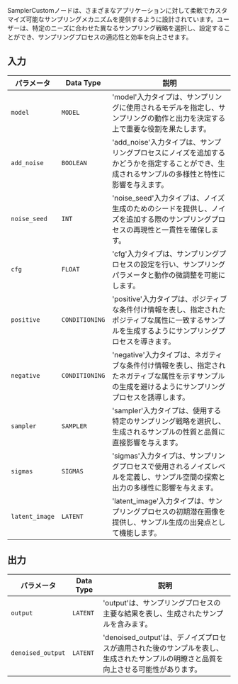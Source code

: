 
SamplerCustomノードは、さまざまなアプリケーションに対して柔軟でカスタマイズ可能なサンプリングメカニズムを提供するように設計されています。ユーザーは、特定のニーズに合わせた異なるサンプリング戦略を選択し、設定することができ、サンプリングプロセスの適応性と効率を向上させます。

## 入力

| パラメータ | Data Type | 説明 |
|-----------|--------------|-------------|
| `model`   | `MODEL`      | 'model'入力タイプは、サンプリングに使用されるモデルを指定し、サンプリングの動作と出力を決定する上で重要な役割を果たします。 |
| `add_noise` | `BOOLEAN`    | 'add_noise'入力タイプは、サンプリングプロセスにノイズを追加するかどうかを指定することができ、生成されるサンプルの多様性と特性に影響を与えます。 |
| `noise_seed` | `INT`        | 'noise_seed'入力タイプは、ノイズ生成のためのシードを提供し、ノイズを追加する際のサンプリングプロセスの再現性と一貫性を確保します。 |
| `cfg`     | `FLOAT`      | 'cfg'入力タイプは、サンプリングプロセスの設定を行い、サンプリングパラメータと動作の微調整を可能にします。 |
| `positive` | `CONDITIONING` | 'positive'入力タイプは、ポジティブな条件付け情報を表し、指定されたポジティブな属性に一致するサンプルを生成するようにサンプリングプロセスを導きます。 |
| `negative` | `CONDITIONING` | 'negative'入力タイプは、ネガティブな条件付け情報を表し、指定されたネガティブな属性を示すサンプルの生成を避けるようにサンプリングプロセスを誘導します。 |
| `sampler` | `SAMPLER`    | 'sampler'入力タイプは、使用する特定のサンプリング戦略を選択し、生成されるサンプルの性質と品質に直接影響を与えます。 |
| `sigmas`  | `SIGMAS`     | 'sigmas'入力タイプは、サンプリングプロセスで使用されるノイズレベルを定義し、サンプル空間の探索と出力の多様性に影響を与えます。 |
| `latent_image` | `LATENT` | 'latent_image'入力タイプは、サンプリングプロセスの初期潜在画像を提供し、サンプル生成の出発点として機能します。 |

## 出力

| パラメータ | Data Type | 説明 |
|-----------|--------------|-------------|
| `output`  | `LATENT`     | 'output'は、サンプリングプロセスの主要な結果を表し、生成されたサンプルを含みます。 |
| `denoised_output` | `LATENT` | 'denoised_output'は、デノイズプロセスが適用された後のサンプルを表し、生成されたサンプルの明瞭さと品質を向上させる可能性があります。 |
